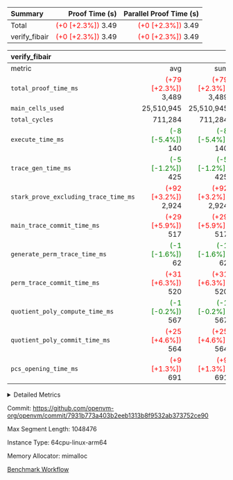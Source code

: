 | Summary | Proof Time (s) | Parallel Proof Time (s) |
|:---|---:|---:|
| Total | <span style='color: red'>(+0 [+2.3%])</span> 3.49 | <span style='color: red'>(+0 [+2.3%])</span> 3.49 |
| verify_fibair | <span style='color: red'>(+0 [+2.3%])</span> 3.49 | <span style='color: red'>(+0 [+2.3%])</span> 3.49 |


| verify_fibair |||||
|:---|---:|---:|---:|---:|
|metric|avg|sum|max|min|
| `total_proof_time_ms ` | <span style='color: red'>(+79 [+2.3%])</span> 3,489 | <span style='color: red'>(+79 [+2.3%])</span> 3,489 | <span style='color: red'>(+79 [+2.3%])</span> 3,489 | <span style='color: red'>(+79 [+2.3%])</span> 3,489 |
| `main_cells_used     ` |  25,510,945 |  25,510,945 |  25,510,945 |  25,510,945 |
| `total_cycles        ` |  711,284 |  711,284 |  711,284 |  711,284 |
| `execute_time_ms     ` | <span style='color: green'>(-8 [-5.4%])</span> 140 | <span style='color: green'>(-8 [-5.4%])</span> 140 | <span style='color: green'>(-8 [-5.4%])</span> 140 | <span style='color: green'>(-8 [-5.4%])</span> 140 |
| `trace_gen_time_ms   ` | <span style='color: green'>(-5 [-1.2%])</span> 425 | <span style='color: green'>(-5 [-1.2%])</span> 425 | <span style='color: green'>(-5 [-1.2%])</span> 425 | <span style='color: green'>(-5 [-1.2%])</span> 425 |
| `stark_prove_excluding_trace_time_ms` | <span style='color: red'>(+92 [+3.2%])</span> 2,924 | <span style='color: red'>(+92 [+3.2%])</span> 2,924 | <span style='color: red'>(+92 [+3.2%])</span> 2,924 | <span style='color: red'>(+92 [+3.2%])</span> 2,924 |
| `main_trace_commit_time_ms` | <span style='color: red'>(+29 [+5.9%])</span> 517 | <span style='color: red'>(+29 [+5.9%])</span> 517 | <span style='color: red'>(+29 [+5.9%])</span> 517 | <span style='color: red'>(+29 [+5.9%])</span> 517 |
| `generate_perm_trace_time_ms` | <span style='color: green'>(-1 [-1.6%])</span> 62 | <span style='color: green'>(-1 [-1.6%])</span> 62 | <span style='color: green'>(-1 [-1.6%])</span> 62 | <span style='color: green'>(-1 [-1.6%])</span> 62 |
| `perm_trace_commit_time_ms` | <span style='color: red'>(+31 [+6.3%])</span> 520 | <span style='color: red'>(+31 [+6.3%])</span> 520 | <span style='color: red'>(+31 [+6.3%])</span> 520 | <span style='color: red'>(+31 [+6.3%])</span> 520 |
| `quotient_poly_compute_time_ms` | <span style='color: green'>(-1 [-0.2%])</span> 567 | <span style='color: green'>(-1 [-0.2%])</span> 567 | <span style='color: green'>(-1 [-0.2%])</span> 567 | <span style='color: green'>(-1 [-0.2%])</span> 567 |
| `quotient_poly_commit_time_ms` | <span style='color: red'>(+25 [+4.6%])</span> 564 | <span style='color: red'>(+25 [+4.6%])</span> 564 | <span style='color: red'>(+25 [+4.6%])</span> 564 | <span style='color: red'>(+25 [+4.6%])</span> 564 |
| `pcs_opening_time_ms ` | <span style='color: red'>(+9 [+1.3%])</span> 691 | <span style='color: red'>(+9 [+1.3%])</span> 691 | <span style='color: red'>(+9 [+1.3%])</span> 691 | <span style='color: red'>(+9 [+1.3%])</span> 691 |



<details>
<summary>Detailed Metrics</summary>

|  | verify_program_compile_ms | total_cells | stark_prove_excluding_trace_time_ms | quotient_poly_compute_time_ms | quotient_poly_commit_time_ms | perm_trace_commit_time_ms | pcs_opening_time_ms | main_trace_commit_time_ms |
| --- | --- | --- | --- | --- | --- | --- | --- |
|  | 4 | 65,536 | 66 | 3 | 13 | 0 | 31 | 17 | 

| air_name | rows | quotient_deg | main_cols | interactions | constraints | cells |
| --- | --- | --- | --- | --- | --- | --- |
| AccessAdapterAir<2> |  | 4 |  | 5 | 12 |  | 
| AccessAdapterAir<4> |  | 4 |  | 5 | 12 |  | 
| AccessAdapterAir<8> |  | 4 |  | 5 | 12 |  | 
| FibonacciAir | 32,768 | 1 | 2 |  | 5 | 65,536 | 
| FriReducedOpeningAir |  | 4 |  | 35 | 59 |  | 
| NativePoseidon2Air<BabyBearParameters>, 1> |  | 4 |  | 31 | 302 |  | 
| PhantomAir |  | 4 |  | 3 | 4 |  | 
| ProgramAir |  | 1 |  | 1 | 4 |  | 
| VariableRangeCheckerAir |  | 1 |  | 1 | 4 |  | 
| VmAirWrapper<BranchNativeAdapterAir, BranchEqualCoreAir<1> |  | 2 |  | 11 | 23 |  | 
| VmAirWrapper<JalNativeAdapterAir, JalCoreAir> |  | 4 |  | 7 | 6 |  | 
| VmAirWrapper<NativeAdapterAir<2, 0>, PublicValuesCoreAir> |  | 4 |  | 11 | 22 |  | 
| VmAirWrapper<NativeAdapterAir<2, 1>, FieldArithmeticCoreAir> |  | 4 |  | 15 | 23 |  | 
| VmAirWrapper<NativeLoadStoreAdapterAir<1>, NativeLoadStoreCoreAir<1> |  | 4 |  | 15 | 20 |  | 
| VmAirWrapper<NativeLoadStoreAdapterAir<4>, NativeLoadStoreCoreAir<4> |  | 4 |  | 15 | 20 |  | 
| VmAirWrapper<NativeVectorizedAdapterAir<4>, FieldExtensionCoreAir> |  | 4 |  | 15 | 23 |  | 
| VmConnectorAir |  | 4 |  | 3 | 8 |  | 
| VolatileBoundaryAir |  | 4 |  | 4 | 16 |  | 

| group | trace_gen_time_ms | total_proof_time_ms | total_cycles | total_cells | stark_prove_excluding_trace_time_ms | quotient_poly_compute_time_ms | quotient_poly_commit_time_ms | perm_trace_commit_time_ms | pcs_opening_time_ms | main_trace_commit_time_ms | main_cells_used | generate_perm_trace_time_ms | execute_time_ms |
| --- | --- | --- | --- | --- | --- | --- | --- | --- | --- | --- | --- | --- | --- |
| verify_fibair | 425 | 3,489 | 711,284 | 72,898,584 | 2,924 | 567 | 564 | 520 | 691 | 517 | 25,510,945 | 62 | 140 | 

| group | air_name | rows | prep_cols | perm_cols | main_cols | cells |
| --- | --- | --- | --- | --- | --- | --- |
| verify_fibair | AccessAdapterAir<2> | 131,072 |  | 16 | 11 | 3,538,944 | 
| verify_fibair | AccessAdapterAir<4> | 65,536 |  | 16 | 13 | 1,900,544 | 
| verify_fibair | AccessAdapterAir<8> | 32,768 |  | 16 | 17 | 1,081,344 | 
| verify_fibair | FriReducedOpeningAir | 512 |  | 76 | 64 | 71,680 | 
| verify_fibair | NativePoseidon2Air<BabyBearParameters>, 1> | 8,192 |  | 36 | 348 | 3,145,728 | 
| verify_fibair | PhantomAir | 16,384 |  | 8 | 6 | 229,376 | 
| verify_fibair | ProgramAir | 8,192 |  | 8 | 10 | 147,456 | 
| verify_fibair | VariableRangeCheckerAir | 262,144 | 2 | 8 | 1 | 2,359,296 | 
| verify_fibair | VmAirWrapper<BranchNativeAdapterAir, BranchEqualCoreAir<1> | 262,144 |  | 28 | 23 | 13,369,344 | 
| verify_fibair | VmAirWrapper<JalNativeAdapterAir, JalCoreAir> | 32,768 |  | 12 | 10 | 720,896 | 
| verify_fibair | VmAirWrapper<NativeAdapterAir<2, 1>, FieldArithmeticCoreAir> | 524,288 |  | 20 | 30 | 26,214,400 | 
| verify_fibair | VmAirWrapper<NativeLoadStoreAdapterAir<1>, NativeLoadStoreCoreAir<1> | 262,144 |  | 36 | 25 | 15,990,784 | 
| verify_fibair | VmAirWrapper<NativeLoadStoreAdapterAir<4>, NativeLoadStoreCoreAir<4> | 16,384 |  | 36 | 34 | 1,146,880 | 
| verify_fibair | VmAirWrapper<NativeVectorizedAdapterAir<4>, FieldExtensionCoreAir> | 8,192 |  | 20 | 40 | 491,520 | 
| verify_fibair | VmConnectorAir | 2 | 1 | 8 | 4 | 24 | 
| verify_fibair | VolatileBoundaryAir | 131,072 |  | 8 | 11 | 2,490,368 | 

</details>


Commit: https://github.com/openvm-org/openvm/commit/7931b773a403b2eeb1313b8f9532ab373752ce90

Max Segment Length: 1048476

Instance Type: 64cpu-linux-arm64

Memory Allocator: mimalloc

[Benchmark Workflow](https://github.com/openvm-org/openvm/actions/runs/12889412661)
